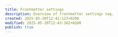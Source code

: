```yaml
---
title: Frontmatter settings
description: Overview of frontmatter settings tag.
created: 2025-05-20T12:41:12Z+0200
modified: 2025-05-20T12:43:38Z+0200
publish: true
---
```

